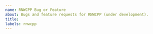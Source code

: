 ```yaml
---
name: RNWCPP Bug or Feature
about: Bugs and feature requests for RNWCPP (under development).
title:
labels: rnwcpp
---
```

